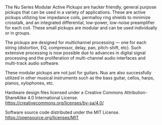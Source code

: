 The Nu Series Modular Active Pickups are hacker friendly, general purpose pickups that can be used in a variety of applications. These are active pickups utilizing low impedance coils, permalloy ring shields to minimize crosstalk, and an integrated differential, low-power, low-noise preamplifier for each coil. These small pickups are modular and can be used individually or in groups.

The pickups are designed for multichannel processing — one for each string (distortion, EQ, compressor, delay, pan, pitch-shift, etc). Such extensive processing is now possible due to advances in digital signal processing and the proliferation of multi-channel audio interfaces and multi-track audio software.

These modular pickups are not just for guitars. Nus are also successfully utilized in other musical instruments such as the bass guitar, cellos, harps, pianos, xylophones, etc.

Hardware design files licensed under a Creative Commons Attribution-ShareAlike 4.0 International License.
https://creativecommons.org/licenses/by-sa/4.0/

Software source code distributed under the MIT License.
https://opensource.org/licenses/MIT

